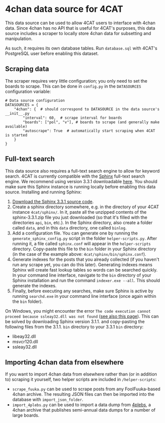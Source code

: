 # 4chan data source for 4CAT

This data source can be used to allow 4CAT users to interface with 4chan data.
Since 4chan has no API that is useful for 4CAT's purposes, this data source 
includes a scraper to locally store 4chan data for subsetting and manipulation.

As such, it requires its own database tables. Run `database.sql` with 4CAT's
PostgreSQL user before enabling this dataset.

## Scraping data
The scraper requires very little configuration; you only need to set the boards
to scrape. This can be done in `config.py` in the `DATASOURCES` configuration
variable:

```
# Data source configuration
DATASOURCES = {
	"4chan": {  # should correspond to DATASOURCE in the data source's __init__.py
		"interval": 60,  # scrape interval for boards
		"boards": ["pol", "v"], # boards to scrape (and generally make available)
		"autoscrape": True  # automatically start scraping when 4CAT is started
	}
}
```

## Full-text search
This data source also requires a full-text search engine to allow for keyword
search.  4CAT is currently compatible with the [Sphinx](https://sphinxsearch.com)
full-text search engine. We recommend using version 3.3.1 downloadable
[here](sphinxsearch.com/downloads/current). You should make sure this Sphinx instance
is running locally before enabling this data source.
Installing and running Sphinx:
1. [Download the Sphinx 3.3.1 source code](sphinxsearch.com/downloads/current).
2. Create a sphinx directory somewhere, e.g. in the directory of your 4CAT instance
`4cat/sphinx/`. In it, paste all the unzipped contents of the sphinx-3.3.1.zip file
you just downloaded (so that it's filled with the directories `api`, `bin`, etc.).
In the Sphinx directory, also create a folder called `data`, and in this `data`
directory, one called `binlog`.
3. Add a configuration file. You can generate one by running the `generate_sphinx_config.py`
script in the folder `helper-scripts.py`. After running it, a file called `sphinx.conf`
will appear in the `helper-scripts` directory. Copy-paste this file to the `bin` folder
in your Sphinx directory (in the case of the example above: `4cat/sphinx/bin/sphinx.conf`).
4. Generate indexes for the posts that you already collected (if you haven't run any
scrape yet, you can do this later). Generating indexes means Sphinx will create fast
lookup tables so words can be searched quickly. In your command line interface, navigate
to the `bin` directory of your Sphinx installation and run the command `indexer.exe --all`.
This should generate the indexes.
5. Finally, before executing any searches, make sure Sphinx is active by running
`searchd.exe` in your command line interface (once again within the `bin` folder).

On Windows, you might encounter the error `The code execution cannot proceed because
 ssleay32.dll was not found` ([see also this page](https://www.sqlshack.com/getting-started-with-sphinx-search-engine/)).
 This can be solved by downloading Sphinx version 3.1.1. and copy-pasting the following
 files from the 3.1.1. `bin` directory to your 3.3.1 `bin` directory:
- libeay32.dll
- msvcr120.dll
- ssleay32.dll


## Importing 4chan data from elsewhere
If you want to import 4chan data from elsewhere rather than (or in addition to)
scraping it yourself, two helper scripts are included in `/helper-scripts`:

* `scrape_fuuka.py` can be used to scrape posts from any FoolFuuka-based 4chan
  archive. The resulting JSON files can then be imported into the database with
  `import_json_folder`.
* `import_4plebs.py` can be used to import a data dump from 
  [4plebs](http://4plebs.org), a 4chan archive that publishes semi-annual data
  dumps for a number of large boards. 